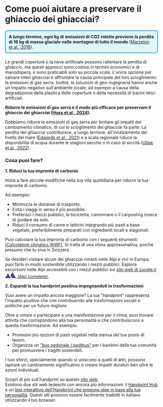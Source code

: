# Come puoi aiutare a preservare il ghiaccio dei ghiacciai?

<div style="border: 2px solid #0096D6; padding: 10px; background-color: #E0F7FA; border-radius: 8px; margin: 20px 0;">
  <strong> A lungo termine, ogni kg di emissioni di CO2 ridotte previene la perdita di 16 kg di massa glaciale nelle montagne di tutto il mondo
  </strong>
  (<a href="https://doi.org/10.1038/s41558-018-0093-1" target="_blank">Marzeion et al., 2018</a>).
</div>

Le grandi coperture o la neve artificiale possono rallentare la perdita di ghiaccio, ma questi approcci sono costosi in termini economici e di manodopera, e sono praticabili solo su piccola scala. L'unica opzione per salvare interi ghiacciai è affrontare la causa principale del loro scioglimento: le emissioni di gas serra. Inoltre, le soluzioni di geo-ingegneria hanno anche un impatto negativo sull'ambiente locale, ad esempio a causa della degradazione della plastica delle coperture o della necessità di bacini idrici artificiali.

**Ridurre le emissioni di gas serra è il modo più efficace per preservare il ghiaccio dei ghiacciai ([Huss et al., 2024](https://doi.org/10.1038/s44221-024-00269-8)).**

Dobbiamo ridurre le emissioni di gas serra per limitare gli impatti del cambiamento climatico, di cui lo scioglimento dei ghiacciai fa parte. La perdita dei ghiacciai contribuisce, a lungo termine, all'innalzamento del livello del mare ([Edwards et al., 2021](https://doi.org/10.1038/s41586-021-03302-y)) e a scala regionale riduce la disponibilità di acqua durante le stagioni secche o in caso di siccità ([Ultee et al., 2022](https://doi.org/10.5194/esd-13-935-2022)).

### Cosa puoi fare?

**1. Riduci la tua impronta di carbonio**  

Inizia a fare piccole modifiche nella tua vita quotidiana per ridurre la tua impronta di carbonio.

Ad esempio:

- Minimizza le distanze di trasporto.
- Evita i viaggi in aereo il più possibile.
- Preferisci i mezzi pubblici, la bicicletta, camminare o il carpooling invece di guidare da solo.
- Riduci il consumo di carne e latticini integrando più pasti a base vegetale, preferibilmente preparati con ingredienti locali e stagionali.

Puoi calcolare la tua impronta di carbonio con i seguenti strumenti <a href="https://www.wwf.ch/it/vivere-sostenibile/calcolatore-dell-impronta-ecologica" target="_blank"> (Calcolatore climatico WWF)</a>. Si tratta di una stima approssimativa, poiché presume che tu viva in Svizzera.

Se desideri visitare alcuni dei ghiacciai rimasti nelle Alpi e vivi in Europa, puoi farlo in modo sostenibile utilizzando i mezzi pubblici. Esplora escursioni nelle Alpi accessibili con i mezzi pubblici sul [sito web di zuugle.it <img src="/assets/images/logos/logo_zuugle_small.png" alt="Logo Zuugle.it" style="height: 20px; width: auto;"/> (Alpi complete)](https://www.zuugle.it). 

**2. Espandi la tua handprint positiva impegnandoti in trasformazioni**  

Vuoi avere un impatto ancora maggiore? La tua "handprint" rappresenta l'impatto positivo che crei contribuendo alle trasformazioni sociali e politiche per un futuro migliore.

Oltre a votare o partecipare a una manifestazione per il clima, puoi trovare attività che corrispondono alla tua personalità e che contribuiscono a questa trasformazione. Ad esempio:

- Promuovi più opzioni di pasti vegetali nella mensa del tuo posto di lavoro.
- Organizza un ["bus pedonale / pedibus"](https://www.focus-scuola.it/pedibus-urbani-contro-il-traffico-e-leffetto-serra/) per i bambini della tua comunità per promuovere i tragitti sostenibili.

I tuoi sforzi, specialmente quando si uniscono a quelli di altri, possono ispirare un cambiamento significativo e creare impatti duraturi ben oltre le azioni individuali.  

Scopri di più sull'handprint su questo [sito web](https://it.wirsindzukunft.ch/articles/103119741-dein-okologischer-handabdruck-ist-wichtiger-als-dein-fussabdruck).  
Esistono due siti web tedeschi con ancora più informazioni: il [Handprint Hub](https://www.handprint-hub.de/was-ist-der-handabdruck) e un [test interattivo dell'Handprint che propone idee in base alla tua personalità](https://www.handabdruck.eu/handabdruck-test). Questi siti possono essere facilmente tradotti in italiano utilizzando il tuo browser.

